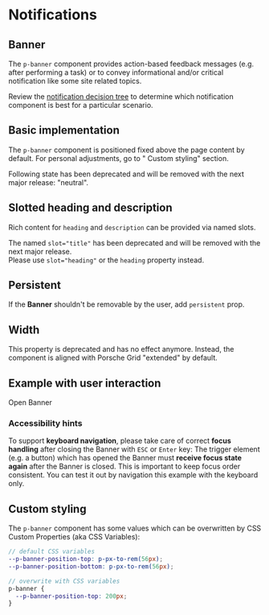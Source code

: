 # Notifications

<TableOfContents></TableOfContents>

## Banner

The `p-banner` component provides action-based feedback messages (e.g. after performing a task) or to convey
informational and/or critical notification like some site related topics.

Review the [notification decision tree](components/notifications/decision-tree) to determine which notification
component is best for a particular scenario.

## Basic implementation

The `p-banner` component is positioned fixed above the page content by default. For personal adjustments, go to " Custom
styling" section.

<p-inline-notification heading="Deprecation hint" state="warning" dismiss-button="false">
  Following state has been deprecated and will be removed with the next major release: "neutral".
</p-inline-notification>

<Playground :markup="stateMarkup" :config="config">
  <SelectOptions v-model="state" :values="states" name="state"></SelectOptions>
</Playground>

## Slotted heading and description

Rich content for `heading` and `description` can be provided via named slots.

<p-inline-notification heading="Deprecation hint" state="warning" dismiss-button="false">
  The named <code>slot="title"</code> has been deprecated and will be removed with the next major release.<br>
  Please use <code>slot="heading"</code> or the <code>heading</code> property instead.
</p-inline-notification>

<Playground :markup="slottedHeadingDescription" :config="config"></Playground>

## Persistent

If the **Banner** shouldn't be removable by the user, add `persistent` prop.

<Playground :markup="persistent" :config="config"></Playground>

## Width

<p-inline-notification heading="Deprecation hint" state="warning" dismiss-button="false">
This property is deprecated and has no effect anymore. Instead, the component is aligned with Porsche Grid "extended" by default.
</p-inline-notification>

## Example with user interaction

<p-button type="button" v-on:click="openBanner($event)">Open Banner</p-button>

### <A11yIcon></A11yIcon> Accessibility hints

To support **keyboard navigation**, please take care of correct **focus handling** after closing the Banner with `ESC`
or `Enter` key: The trigger element (e.g. a button) which has opened the Banner must **receive focus state again** after
the Banner is closed. This is important to keep focus order consistent. You can test it out by navigation this example
with the keyboard only.

## Custom styling

The `p-banner` component has some values which can be overwritten by CSS Custom Properties (aka CSS Variables):

```scss
// default CSS variables
--p-banner-position-top: p-px-to-rem(56px);
--p-banner-position-bottom: p-px-to-rem(56px);

// overwrite with CSS variables
p-banner {
  --p-banner-position-top: 200px;
}
```

<script lang="ts">
import Vue from 'vue';
import Component from 'vue-class-component';
import { componentsReady } from '@porsche-design-system/components-js';
import { BANNER_STATES, BANNER_STATES_DEPRECATED } from './banner-utils'; 

@Component
export default class Code extends Vue {
  config = { themeable: true };
  
  state = 'info';
  states = BANNER_STATES.map(item => BANNER_STATES_DEPRECATED.includes(item) ? item + ' (deprecated)' : item);
  get stateMarkup() {
    return `<p-banner state="${this.state}" heading="Some heading" description="Some description"></p-banner>`;
  }

  slottedHeadingDescription = `<p-banner state="${this.state}">
  <span slot="heading">Some heading with a <a href="https://porsche.com">link</a></span>
  <span slot="description">Some description. You can also add inline <a href="https://porsche.com">links</a> to route to another page.</span>
</p-banner>`;
    
  persistent =
`<p-banner dismiss-button="false">
  <span slot="heading">Some heading</span>
  <span slot="description">Some description.</span>
</p-banner>`;

  get widthMarkup() {
    return `<p-banner width="${this.width}">
  <span slot="heading">Some heading</span>
  <span slot="description">Some description.</span>
</p-banner>`;
  }

  openBanner = (event) => {
    const el = document.createElement('p-banner');
    const currentTarget = event.currentTarget;
    el.innerHTML = `
      <span slot="heading">Some heading</span>
      <span slot="description">Some description.</span>
    `;
    document.getElementById('app').append(el);
    el.addEventListener('dismiss', () => {
      currentTarget.focus();
    });
  };

  mounted(): void {
    const banners = document.querySelectorAll('p-banner');
    banners.forEach((el) => el.addEventListener("dismiss", () => console.log("dismissed")));

    // scroll to top since banners have autofocus on close button via componentDidLoad
    componentsReady(this.$el).then(() => {
      document.querySelector('html').scrollTop = 0;
    });
  }
}
</script>

<style scoped lang="scss">
  :deep(.demo) {
    transform: translate3d(0, 0, 0);
    height: 10rem;
  }
</style>
